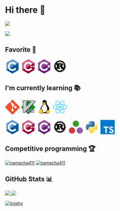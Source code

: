 # Hi there 👋

<p>
    <a href="https://count.getloli.com">
        <img src="https://count.getloli.com/get/@:Namacha411?theme=rule34">
    </a>
</p>

<p>
	<a href="https://twitter.com/namacha_411">
		<img src="https://img.shields.io/badge/twitter-%231DA1F2.svg?&style=for-the-badge&logo=twitter&logoColor=white" height=25/>
	</a>
</p>

## Favorite 💙

<p>
    <img src="resources/c-original.svg" width=48 height=48>
    <img src="resources/cplusplus-original.svg" width=48 height=48>
    <img src="resources/csharp-original.svg" width=48 height=48>
    <img src="resources/rust-plain.svg" width=48 height=48>
</p>

## I'm currently learning 📚

<p>
    <img src="resources/git-original.svg" width=48 height=48>
    <img src="resources/vim-original.svg" width=48 height=48>
    <img src="resources/linux-original.svg" width=48 height=48>
    <img src="resources/react-original.svg" width=48 height=48>
</p>
<p>
    <img src="resources/c-original.svg" width=48 height=48>
    <img src="resources/cplusplus-original.svg" width=48 height=48>
    <img src="resources/csharp-original.svg" width=48 height=48>
    <img src="resources/rust-plain.svg" width=48 height=48>
    <img src="resources/julia-original.svg" width=48 height=48>
    <img src="resources/python-original.svg" width=48 height=48>
    <img src="resources/typescript-original.svg" width=48 height=48>
</p>

## Competitive programming 🏆

[![namacha411](https://img.shields.io/endpoint?url=https%3A%2F%2Fatcoder-badges.now.sh%2Fapi%2Fatcoder%2Fjson%2Fnamacha411&style=for-the-badge)](https://atcoder.jp/users/namacha411)
[![namacha411](https://img.shields.io/endpoint?url=https%3A%2F%2Fatcoder-badges.now.sh%2Fapi%2Fcodeforces%2Fjson%2Fnamacha411&style=for-the-badge)](https://codeforces.com/profile/namacha411)

## GitHub Stats 📊

<a href="https://github.com/anuraghazra/github-readme-stats">
 <img src="https://github-readme-stats.vercel.app/api?username=Namacha411"/>
</a>

<a href="https://github.com/anuraghazra/github-readme-stats">
	<img src="https://github-readme-stats.vercel.app/api/top-langs/?username=Namacha411"/>
</a>

[![trophy](https://github-profile-trophy.vercel.app/?username=)](https://github.com/ryo-ma/github-profile-trophy)
